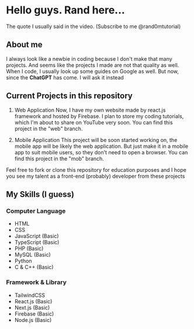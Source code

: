# Hello guys. Rand here...
The quote I usually said in the video. (Subscribe to me @rand0mtutorial)

## About me
I always look like a newbie in coding because I don't make that many projects. And seems like the projects I made are not that quality as well.
When I code, I usually look up some guides on Google as well. But now, since the __ChatGPT__ has come. I will ask it instead

## Current Projects in this repository

1. Web Application
Now, I have my own website made by react.js framework and hosted by Firebase. I plan to store my coding tutorials, which I'm about to share on YouTube very soon.
You can find this project in the "web" branch.

2. Mobile Application
This project will be soon started working on, the mobile app will be likely the web application. But just make it in a mobile app to suit mobile users, so they don't need to open a browser.
You can find this project in the "mob" branch.

Feel free to fork or clone this repository for education purposes and I hope you see my talent as a front-end (probably) developer from these projects

## My Skills (I guess)

### Computer Language
* HTML
* CSS
* JavaScript (Basic)
* TypeScript (Basic)
* PHP (Basic)
* MySQL (Basic)
* Python
* C & C++ (Basic)

### Framework & Library
* TailwindCSS
* React.js (Basic)
* Next.js (Basic)
* Firebase (Basic)
* Node.js (Basic)

<!---
Rand0MTutoriaL/Rand0MTutoriaL is a ✨ special ✨ repository because its `README.md` (this file) appears on your GitHub profile.
You can click the Preview link to take a look at your changes.
--->
